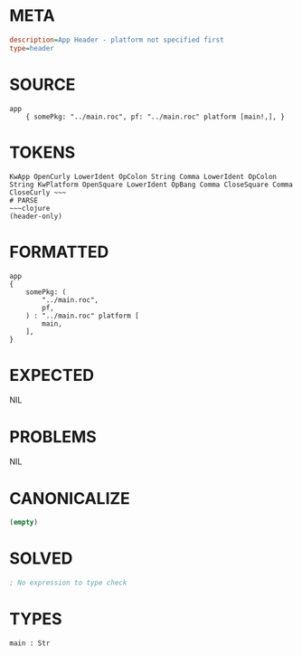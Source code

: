 # META
~~~ini
description=App Header - platform not specified first
type=header
~~~
# SOURCE
~~~roc
app
	{ somePkg: "../main.roc", pf: "../main.roc" platform [main!,], }
~~~
# TOKENS
~~~text
KwApp OpenCurly LowerIdent OpColon String Comma LowerIdent OpColon String KwPlatform OpenSquare LowerIdent OpBang Comma CloseSquare Comma CloseCurly ~~~
# PARSE
~~~clojure
(header-only)
~~~
# FORMATTED
~~~roc
app
{
	somePkg: (
		"../main.roc",
		pf,
	) : "../main.roc" platform [
		main,
	],
}

~~~
# EXPECTED
NIL
# PROBLEMS
NIL
# CANONICALIZE
~~~clojure
(empty)
~~~
# SOLVED
~~~clojure
; No expression to type check
~~~
# TYPES
~~~roc
main : Str
~~~
